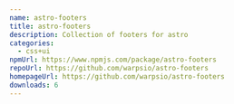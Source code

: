 ```yaml
---
name: astro-footers
title: astro-footers
description: Collection of footers for astro
categories:
  - css+ui
npmUrl: https://www.npmjs.com/package/astro-footers
repoUrl: https://github.com/warpsio/astro-footers
homepageUrl: https://github.com/warpsio/astro-footers
downloads: 6
---
```

